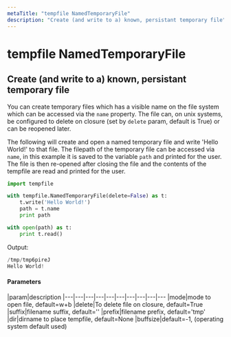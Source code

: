 ```yaml
---
metaTitle: "tempfile NamedTemporaryFile"
description: "Create (and write to a) known, persistant temporary file"
---
```


# tempfile NamedTemporaryFile




## Create (and write to a) known, persistant temporary file


You can create temporary files which has a visible name on the file system which can be accessed via the `name` property.  The file can, on unix systems, be configured to delete on closure (set by `delete` param, default is True) or can be reopened later.

The following will create and open a named temporary file and write 'Hello World!' to that file.  The filepath of the temporary file can be accessed via `name`, in this example it is saved to the variable `path` and printed for the user.  The file is then re-opened after closing the file and the contents of the tempfile are read and printed for the user.

```py
import tempfile

with tempfile.NamedTemporaryFile(delete=False) as t:
    t.write('Hello World!')
    path = t.name
    print path

with open(path) as t:
    print t.read()

```

Output:

```py
/tmp/tmp6pireJ
Hello World!

```



#### Parameters


|param|description
|---|---|---|---|---|---|---|---|---|---
|mode|mode to open file, default=w+b
|delete|To delete file on closure, default=True
|suffix|filename suffix, default=''
|prefix|filename prefix, default='tmp'
|dir|dirname to place tempfile, default=None
|buffsize|default=-1, (operating system default used)

